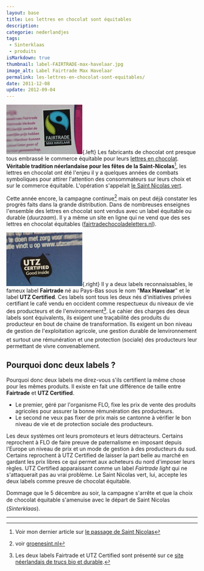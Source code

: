 ```yaml
---
layout: base
title: Les lettres en chocolat sont équitables
description: 
categorie: nederlandjes
tags: 
 - Sinterklaas
 - produits
isMarkdown: true
thumbnail: label-FAIRTRADE-max-havelaar.jpg
image_alt: Label Fairtrade Max Havelaar
permalink: les-lettres-en-chocolat-sont-equitables/
date: 2011-12-08
update: 2012-09-04
---
```




![Label Fairtrade Max Havelaar](label-FAIRTRADE-max-havelaar.jpg){.left} Les fabricants de chocolat ont presque tous embrassé le commerce équitable pour leurs [lettres en chocolat](/les-lettres-en-chocolat). **Véritable tradition néerlandaise pour les fêtes de la Saint-Nicolas**[^1], les lettres en chocolat ont été l'enjeu il y a quelques années de combats symboliques pour attirer l'attention des consommateurs sur leurs choix et sur le commerce équitable. L'opération s'appelait [le Saint Nicolas vert](/saint-nicolas-vert).

Cette année encore, la campagne continue[^2] mais on peut déjà constater les progrès faits dans la grande distribution. Dans de nombreuses enseignes l'ensemble des lettres en chocolat sont vendus avec un label équitable ou durable (*duurzaam*). Il y a même un site en ligne qui ne vend que des ses lettres en chocolat équitables ([fairtradechocoladeletters.nl](http://www.fairtradechocoladeletters.nl/)).

![Label UTZ Certified](label-UTZ-certified.jpg){.right} Il y a deux labels reconnaissables, le fameux label **Fairtrade** né au Pays-Bas sous le nom "**Max Havelaar**" et le label **UTZ Certified**. Ces  labels sont tous les deux nés d'initiatives privées certifiant le café vendu en occident comme respectueux du niveaux de vie des producteurs et de l'environnement[^3]. Le cahier des charges des deux labels sont équivalents, ils exigent une traçabilité des produits du producteur en bout de chaine de transformation. Ils exigent un bon niveau de gestion de l'exploitation agricole, une gestion durable de lenvironnement et surtout une rémunération et une protection (sociale) des producteurs leur permettant de vivre convenablement.

## Pourquoi donc deux labels ?

Pourquoi donc deux labels me direz-vous s'ils certifient la même chose pour les mêmes produits. Il existe en fait une différence de taille entre **Fairtrade** et **UTZ Certified**. 

- Le premier, géré par l'organisme FLO, fixe les prix de vente des produits agricoles pour assurer la bonne rémunération des producteurs. 
- Le second ne veux pas fixer de prix mais se cantonne à vérifier le bon niveau de vie et de protection sociale des producteurs. 

Les deux systèmes ont leurs promoteurs et leurs détracteurs. Certains reprochent à FLO de faire preuve de paternalisme en imposant depuis l'Europe un niveau de prix et un mode de gestion à des producteurs du sud. Certains reprochent à UTZ Certified de laisser la part belle au marché en gardant les prix libres ce qui permet aux acheteurs du nord d'imposer leurs règles. UTZ Certified apparaissant comme un label *Fairtrade light* qui ne s'attaquerait pas au vrai problème. Le Saint Nicolas vert, lui, accepte les deux labels comme preuve de chocolat équitable. 

Dommage que le 5 décembre au soir, la campagne s'arrête et que la choix de chocolat équitable s'amenuise avec le départ de Saint Nicolas (*Sinterklaas*).

---
[^1]: Voir mon dernier article sur [le passage de Saint Nicolas](/le-passage-de-sinterklaas)
[^2]: voir [groenesint.nl](http://www.oxfamnovib.nl/pure-chocolade.html)
[^3]: Les deux labels Fairtrade et UTZ Certified sont présenté sur ce [site néerlandais de trucs bio et durable](http://www.soeco.nl/magazine/duurzame-producten/131-keurmerken-voor-fair-trade-koffie-max-havelaar-en-utz.html).
<!-- post notes:
http://www.european-fair-trade-association.org/observatory/index.php/en/legalframework
--->
